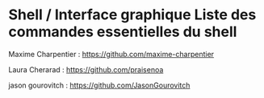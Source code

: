# Shell / Interface graphique Liste des commandes essentielles du shell

Maxime Charpentier : https://github.com/maxime-charpentier

Laura Cherarad :
https://github.com/praisenoa

jason gourovitch : https://github.com/JasonGourovitch

